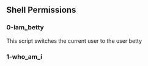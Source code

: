 ## Shell Permissions

<h3>0-iam_betty</h3>
This script switches the current user to the user betty

<h3>1-who_am_i</h3>